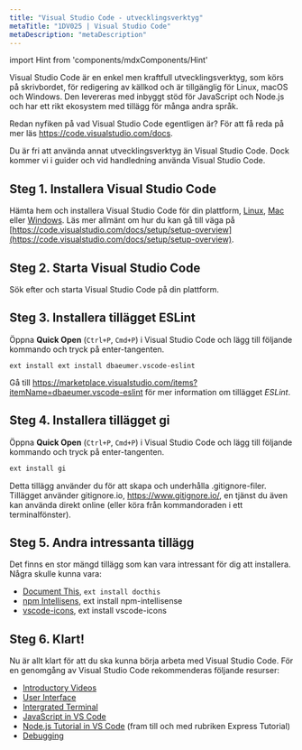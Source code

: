 ```yaml
---
title: "Visual Studio Code - utvecklingsverktyg"
metaTitle: "1DV025 | Visual Studio Code"
metaDescription: "metaDescription"
---
```


import Hint from 'components/mdxComponents/Hint'

Visual Studio Code är en enkel men kraftfull utvecklingsverktyg, som körs på skrivbordet, för redigering av källkod och är tillgänglig för Linux, macOS och Windows. Den levereras med inbyggt stöd för JavaScript och Node.js och har ett rikt ekosystem med tillägg för många andra språk.

<Hint type="info"><p>Redan nyfiken på vad Visual Studio Code egentligen är? För att få reda på mer läs <a href="https://code.visualstudio.com/docs">https://code.visualstudio.com/docs</a>.</p>

<p>Du är fri att använda annat utvecklingsverktyg än Visual Studio Code. Dock kommer vi i guider och vid handledning använda Visual Studio Code.</p></Hint>

## Steg 1. Installera Visual Studio Code

Hämta hem och installera Visual Studio Code för din plattform, [Linux](https://code.visualstudio.com/docs/setup/linux), [Mac](https://code.visualstudio.com/docs/setup/mac) eller [Windows](https://code.visualstudio.com/docs/setup/windows). Läs mer allmänt om hur du kan gå till väga på [https://code.visualstudio.com/docs/setup/setup-overview](https://code.visualstudio.com/docs/setup/setup-overview).

## Steg 2. Starta Visual Studio Code

Sök efter och starta Visual Studio Code på din plattform.

## Steg 3. Installera tillägget ESLint

Öppna __Quick Open__ (`Ctrl+P`, `Cmd+P`) i Visual Studio Code och lägg till följande kommando och tryck på enter-tangenten.

```shell
ext install ext install dbaeumer.vscode-eslint
```

<Hint type="info">Gå till <a href="https://marketplace.visualstudio.com/items?itemName=dbaeumer.vscode-eslint">https://marketplace.visualstudio.com/items?itemName=dbaeumer.vscode-eslint</a> för mer information om tillägget <i>ESLint</i>.</Hint>

## Steg 4. Installera tillägget gi

Öppna __Quick Open__ (`Ctrl+P`, `Cmd+P`) i Visual Studio Code och lägg till följande kommando och tryck på enter-tangenten.

```bash
ext install gi
```

<Hint type="info">Detta tillägg använder du för att skapa och underhålla .gitignore-filer. Tillägget använder gitignore.io, <a href="https://www.gitignore.io/">https://www.gitignore.io/</a>, en tjänst du även kan använda direkt online (eller köra från kommandoraden i ett terminalfönster).</Hint>

## Steg 5. Andra intressanta tillägg

Det finns en stor mängd tillägg som kan vara intressant för dig att installera. Några skulle kunna vara:

- [Document This](https://marketplace.visualstudio.com/items?itemName=joelday.docthis), `ext install docthis`
- [npm Intellisens](https://marketplace.visualstudio.com/items?itemName=christian-kohler.npm-intellisense), ext install npm-intellisense
- [vscode-icons](https://marketplace.visualstudio.com/items?itemName=robertohuertasm.vscode-icons), ext install vscode-icons

## Steg 6. Klart!

Nu är allt klart för att du ska kunna börja arbeta med Visual Studio Code. För en genomgång av Visual Studio Code rekommenderas följande resurser:

- [Introductory Videos](https://code.visualstudio.com/docs/getstarted/introvideos)
- [User Interface](https://code.visualstudio.com/docs/getstarted/userinterface)
- [Intergrated Terminal](https://code.visualstudio.com/docs/editor/integrated-terminal)
- [JavaScript in VS Code](https://code.visualstudio.com/docs/languages/javascript)
- [Node.js Tutorial in VS Code](https://code.visualstudio.com/docs/nodejs/nodejs-tutorial) (fram till och med rubriken Express Tutorial)
- [Debugging](https://code.visualstudio.com/docs/editor/debugging)
